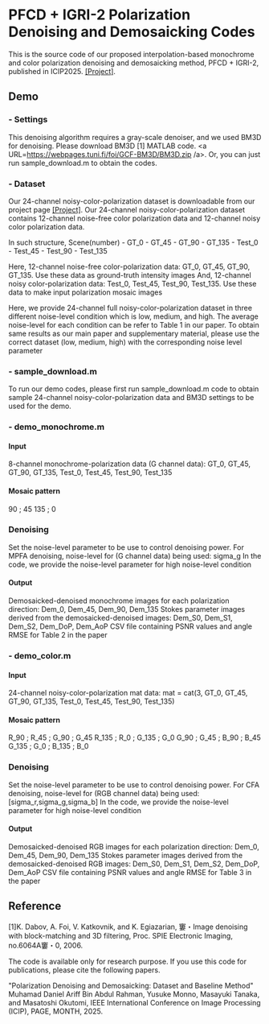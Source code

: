 # PFCD + IGRI-2 Polarization Denoising and Demosaicking Codes
This is the source code of our proposed interpolation-based monochrome and color polarization denoising and demosaicking method, PFCD + IGRI-2, published in ICIP2025. <a href="http://www.ok.sc.e.titech.ac.jp/res/PolarDem/PDD.html">[Project]</a>.
 
## Demo

### - Settings
This denoising algorithm requires a gray-scale denoiser, and we used BM3D for denoising.
Please download BM3D [1] MATLAB code. <a URL=https://webpages.tuni.fi/foi/GCF-BM3D/BM3D.zip /a>.
Or, you can just run sample_download.m to obtain the codes. 

### - Dataset
Our 24-channel noisy-color-polarization dataset is downloadable from our project page <a href="URL">[Project]</a>.
Our 24-channel noisy-color-polarization dataset contains 12-channel noise-free color polarization data and 12-channel noisy color polarization data.

In such structure, 
Scene(number) - GT_0
              - GT_45
              - GT_90
              - GT_135
              - Test_0
              - Test_45
              - Test_90
              - Test_135

Here, 12-channel noise-free color-polarization data:  GT_0, GT_45, GT_90, GT_135. Use these data as ground-truth intensity images
And, 12-channel noisy color-polarization data: Test_0, Test_45, Test_90, Test_135. Use these data to make input polarization mosaic images

Here, we provide 24-channel full noisy-color-polarization dataset in three different noise-level condition which is low, medium, and high.
The average noise-level for each condition can be refer to Table 1 in our paper. 
To obtain same results as our main paper and supplementary material, 
please use the correct dataset (low, medium, high) with the corresponding noise level parameter

### - sample_download.m
To run our demo codes, please first run sample_download.m code to obtain sample 24-channel noisy-color-polarization data and BM3D settings to be used for the demo.


### - demo_monochrome.m
#### Input
8-channel monochrome-polarization data (G channel data): GT_0, GT_45, GT_90, GT_135, Test_0, Test_45, Test_90, Test_135

#### Mosaic pattern
90 ; 45
135  ; 0

### Denoising 
Set the noise-level parameter to be use to control denoising power. 
For MPFA denoising, noise-level for (G channel data) being used: sigma_g
In the code, we provide the noise-level parameter for high noise-level condition

#### Output
Demosaicked-denoised monochrome images for each polarization direction: Dem_0, Dem_45, Dem_90, Dem_135
Stokes parameter images derived from the demosaicked-denoised images: Dem_S0, Dem_S1, Dem_S2, Dem_DoP, Dem_AoP
CSV file containing PSNR values and angle RMSE for Table 2 in the paper

### - demo_color.m
#### Input
24-channel noisy-color-polarization mat data: mat = cat(3, GT_0, GT_45, GT_90, GT_135, Test_0, Test_45, Test_90, Test_135)

#### Mosaic pattern
R_90 ; R_45 ; G_90 ; G_45
R_135 ; R_0 ; G_135 ; G_0
G_90 ; G_45 ; B_90 ; B_45
G_135 ; G_0 ; B_135 ; B_0

### Denoising 
Set the noise-level parameter to be use to control denoising power. 
For CFA denoising, noise-level for (RGB channel data) being used: [sigma_r,sigma_g,sigma_b]
In the code, we provide the noise-level parameter for high noise-level condition


#### Output
Demosaicked-denoised RGB images for each polarization direction: Dem_0, Dem_45, Dem_90, Dem_135
Stokes parameter images derived from the demosaicked-denoised RGB images: Dem_S0, Dem_S1, Dem_S2, Dem_DoP, Dem_AoP
CSV file containing PSNR values and angle RMSE for Table 3 in the paper


## Reference
[1]K. Dabov, A. Foi, V. Katkovnik, and K. Egiazarian, 窶・Image denoising with block-matching and
3D filtering, Proc. SPIE Electronic Imaging, no.6064A窶・0, 2006.

The code is available only for research purpose. If you use this code for publications, please cite the following papers.

"Polarization Denoising and Demosaicking: Dataset and Baseline Method"
Muhamad Daniel Ariff Bin Abdul Rahman, Yusuke Monno, Masayuki Tanaka, and Masatoshi Okutomi,
IEEE International Conference on Image Processing (ICIP), PAGE, MONTH, 2025.

